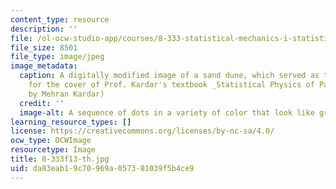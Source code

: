 ```yaml
---
content_type: resource
description: ''
file: /ol-ocw-studio-app/courses/8-333-statistical-mechanics-i-statistical-mechanics-of-particles-fall-2013/da83eab19c70969a057381039f5b4ce9_8-333f13-th.jpg
file_size: 8501
file_type: image/jpeg
image_metadata:
  caption: A digitally modified image of a sand dune, which served as the inspiration
    for the cover of Prof. Kardar's textbook _Statistical Physics of Particles_. (Image
    by Mehran Kardar)
  credit: ''
  image-alt: A sequence of dots in a variety of color that look like grains of sand.
learning_resource_types: []
license: https://creativecommons.org/licenses/by-nc-sa/4.0/
ocw_type: OCWImage
resourcetype: Image
title: 8-333f13-th.jpg
uid: da83eab1-9c70-969a-0573-81039f5b4ce9
---
```

